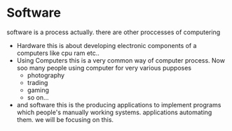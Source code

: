 # Software

software is a process actually. there are other proccesses of computering

- Hardware
  this is about developing electronic components of a computers like cpu ram etc..
- Using Computers
  this is a very common way of computer process. Now soo many people using computer for very various pupposes
  - photography 
  - trading
  - gaming 
  - so on...
- and software 
  this is the producing applications to implement programs which people's manually working systems. applications automating them. we will be focusing on this.

